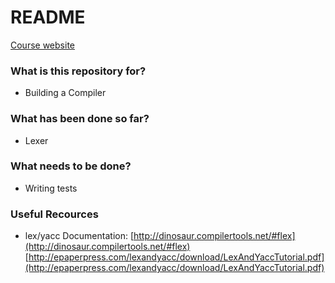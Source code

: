 # README #

[Course website](https://www.cse.buffalo.edu/faculty/alphonce/SP18/CSE443/)

### What is this repository for? ###

* Building a Compiler

### What has been done so far? ###

* Lexer 

### What needs to be done? ###

* Writing tests

### Useful Recources ###

* lex/yacc Documentation:
	[http://dinosaur.compilertools.net/#flex](http://dinosaur.compilertools.net/#flex)
	[http://epaperpress.com/lexandyacc/download/LexAndYaccTutorial.pdf](http://epaperpress.com/lexandyacc/download/LexAndYaccTutorial.pdf)